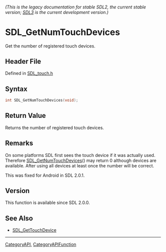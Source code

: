 ###### (This is the legacy documentation for stable SDL2, the current stable version; [SDL3](https://wiki.libsdl.org/SDL3/) is the current development version.)
# SDL_GetNumTouchDevices

Get the number of registered touch devices.

## Header File

Defined in [SDL_touch.h](https://github.com/libsdl-org/SDL/blob/SDL2/include/SDL_touch.h)

## Syntax

```c
int SDL_GetNumTouchDevices(void);

```

## Return Value

Returns the number of registered touch devices.

## Remarks

On some platforms SDL first sees the touch device if it was actually used.
Therefore [SDL_GetNumTouchDevices](SDL_GetNumTouchDevices)() may return 0
although devices are available. After using all devices at least once the
number will be correct.

This was fixed for Android in SDL 2.0.1.

## Version

This function is available since SDL 2.0.0.

## See Also

- [SDL_GetTouchDevice](SDL_GetTouchDevice)

----
[CategoryAPI](CategoryAPI), [CategoryAPIFunction](CategoryAPIFunction)

